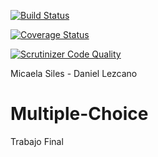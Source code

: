 [![Build Status](https://travis-ci.org/DanielLezcano727/Multiple-Choice.svg?branch=master)](https://travis-ci.org/DanielLezcano727/Multiple-Choice)

[![Coverage Status](https://coveralls.io/repos/github/DanielLezcano727/Multiple-Choice/badge.svg?branch=master)](https://coveralls.io/github/DanielLezcano727/Multiple-Choice?branch=master)

[![Scrutinizer Code Quality](https://scrutinizer-ci.com/g/DanielLezcano727/Multiple-Choice/badges/quality-score.png?b=master)](https://scrutinizer-ci.com/g/DanielLezcano727/Multiple-Choice/?branch=master)

Micaela Siles - Daniel Lezcano

# Multiple-Choice
Trabajo Final

